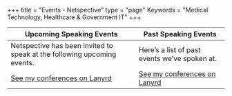 +++
title = "Events - Netspective"
type = "page"
Keywords = "Medical Technology, Healthcare & Government IT"
+++

Upcoming Speaking Events | Past Speaking Events
------------ | -------------
Netspective has been invited to speak at the following upcoming events. | Here’s a list of past events we’ve spoken at.
[See my conferences on Lanyrd](http://lanyrd.com/profile/shah/) | [See my conferences on Lanyrd](http://lanyrd.com/profile/shah/)